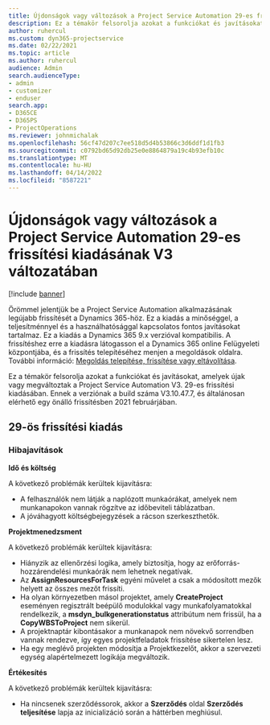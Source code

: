 ```yaml
---
title: Újdonságok vagy változások a Project Service Automation 29-es frissítési kiadásának V3 változatában
description: Ez a témakör felsorolja azokat a funkciókat és javításokat, amelyek elérhetők a Project Service Automation V3. 29-os frissítési kiadásában.
author: ruhercul
ms.custom: dyn365-projectservice
ms.date: 02/22/2021
ms.topic: article
ms.author: ruhercul
audience: Admin
search.audienceType:
- admin
- customizer
- enduser
search.app:
- D365CE
- D365PS
- ProjectOperations
ms.reviewer: johnmichalak
ms.openlocfilehash: 56cf47d207c7ee518d5d4b53866c3d6ddf1d1fb3
ms.sourcegitcommit: c0792bd65d92db25e0e8864879a19c4b93efb10c
ms.translationtype: MT
ms.contentlocale: hu-HU
ms.lasthandoff: 04/14/2022
ms.locfileid: "8587221"
---
```

# <a name="whats-new-or-changed-in-project-service-automation-update-release-29-v3"></a>Újdonságok vagy változások a Project Service Automation 29-es frissítési kiadásának V3 változatában

[!include [banner](../includes/psa-now-project-operations.md)]

Örömmel jelentjük be a Project Service Automation alkalmazásának legújabb frissítését a Dynamics 365-höz. Ez a kiadás a minőséggel, a teljesítménnyel és a használhatósággal kapcsolatos fontos javításokat tartalmaz. Ez a kiadás a Dynamics 365 9.x verzióval kompatibilis. A frissítéshez erre a kiadásra látogasson el a Dynamics 365 online Felügyeleti központjába, és a frissítés telepítéséhez menjen a megoldások oldalra. További információ: [Megoldás telepítése, frissítése vagy eltávolítása](/power-platform/admin/install-remove-preferred-solution).

Ez a témakör felsorolja azokat a funkciókat és javításokat, amelyek újak vagy megváltoztak a Project Service Automation V3. 29-es frissítési kiadásában. Ennek a verziónak a build száma V3.10.47.7, és általánosan elérhető egy önálló frissítésben 2021 februárjában.

## <a name="update-release-29"></a>29-ös frissítési kiadás

### <a name="bug-fixes"></a>Hibajavítások

**Idő és költség**

A következő problémák kerültek kijavításra:

- A felhasználók nem látják a naplózott munkaórákat, amelyek nem munkanapokon vannak rögzítve az időbeviteli táblázatban.
- A jóváhagyott költségbejegyzések a rácson szerkeszthetők.

**Projektmenedzsment**

A következő problémák kerültek kijavításra:

- Hiányzik az ellenőrzési logika, amely biztosítja, hogy az erőforrás-hozzárendelési munkaórák nem lehetnek negatívak.
- Az **AssignResourcesForTask** egyéni művelet a csak a módosított mezők helyett az összes mezőt frissíti.
- Ha olyan környezetben másol projektet, amely **CreateProject** eseményen regisztrált beépülő modulokkal vagy munkafolyamatokkal rendelkezik, a **msdyn_bulkgenerationstatus** attribútum nem frissül, ha a **CopyWBSToProject** nem sikerül.
- A projektnaptár kibontásakor a munkanapok nem növekvő sorrendben vannak rendezve, így egyes projektfeladatok frissítése sikertelen lesz.
- Ha egy meglévő projekten módosítja a Projektkezelőt, akkor a szervezeti egység alapértelmezett logikája megváltozik.

**Értékesítés**

A következő problémák kerültek kijavításra:

- Ha nincsenek szerződéssorok, akkor a **Szerződés** oldal **Szerződés teljesítése** lapja az inicializáció során a háttérben meghiúsul.
